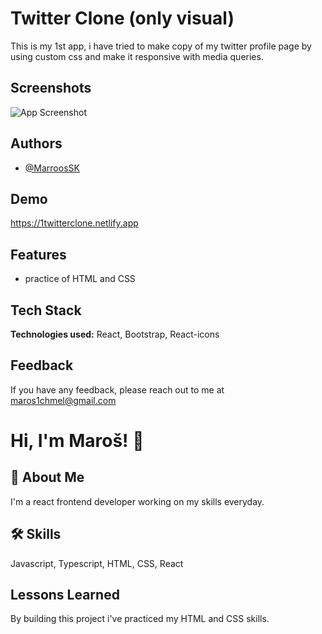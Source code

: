 
# Twitter Clone (only visual)

This is my 1st app, i have tried to make copy of my twitter profile page by using custom css and make it responsive with media queries.


## Screenshots

![App Screenshot](https://i.postimg.cc/L8jz3hxG/1-twitter-clone.jpg)


## Authors

- [@MarroosSK](https://github.com/MarroosSK)


## Demo

https://1twitterclone.netlify.app


## Features

- practice of HTML and CSS



## Tech Stack

**Technologies used:** React, Bootstrap, React-icons



## Feedback

If you have any feedback, please reach out to me at maros1chmel@gmail.com


# Hi, I'm Maroš! 👋


## 🚀 About Me
I'm a react frontend developer working on my skills everyday.


## 🛠 Skills
Javascript, Typescript, HTML, CSS, React


## Lessons Learned

By building this project i've practiced my HTML and CSS skills.

